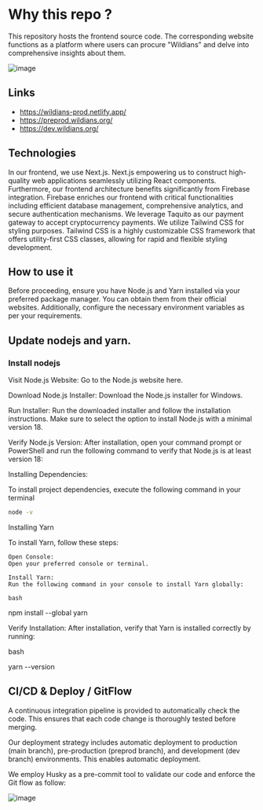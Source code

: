 # Why this repo ?

This repository hosts the frontend source code. The corresponding website functions as a platform where users can procure "Wildians" and delve into comprehensive insights about them.

![image](https://github.com/areschain-organization/Wildians-frontend/assets/70762494/7d6512ca-7253-4202-8c27-9f33b6c2e4b1)


## Links
- https://wildians-prod.netlify.app/
- https://preprod.wildians.org/
- https://dev.wildians.org/

## Technologies

In our frontend, we use Next.js. Next.js empowering us to construct high-quality web applications seamlessly utilizing React components. Furthermore, our frontend architecture benefits significantly from Firebase integration. Firebase enriches our frontend with critical functionalities including efficient database management, comprehensive analytics, and secure authentication mechanisms. We leverage Taquito as our payment gateway to accept cryptocurrency payments. We utilize Tailwind CSS for styling purposes. Tailwind CSS is a highly customizable CSS framework that offers utility-first CSS classes, allowing for rapid and flexible styling development. 

## How to use it

Before proceeding, ensure you have Node.js and Yarn installed via your preferred package manager. You can obtain them from their official websites. Additionally, configure the necessary environment variables as per your requirements. 

## Update nodejs and yarn.

### Install nodejs

Visit Node.js Website:
Go to the Node.js website here.

Download Node.js Installer:
Download the Node.js installer for Windows.

Run Installer:
Run the downloaded installer and follow the installation instructions. Make sure to select the option to install Node.js with a minimal version 18.

Verify Node.js Version:
After installation, open your command prompt or PowerShell and run the following command to verify that Node.js is at least version 18:




Installing Dependencies:

To install project dependencies, execute the following command in your terminal

```bash
node -v
```

Installing Yarn

To install Yarn, follow these steps:

    Open Console:
    Open your preferred console or terminal.

    Install Yarn:
    Run the following command in your console to install Yarn globally:

    bash

npm install --global yarn

Verify Installation:
After installation, verify that Yarn is installed correctly by running:

bash

yarn --version

## CI/CD & Deploy / GitFlow

A continuous integration pipeline is provided to automatically check the code. This ensures that each code change is thoroughly tested before merging.

Our deployment strategy includes automatic deployment to production (main branch), pre-production (preprod branch), and development (dev branch) environments. This enables automatic deployment.

We employ Husky as a pre-commit tool to validate our code and enforce the Git flow as follow:

![image](https://github.com/areschain-organization/Wildians-frontend/assets/70762494/1793bec2-54b2-40ed-a6b1-c535a424e020)





